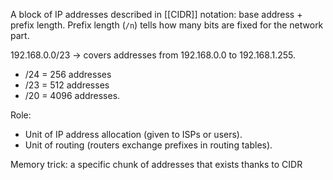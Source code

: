 A block of IP addresses described in [[CIDR]] notation: base address + prefix length. Prefix length (`/n`) tells how many bits are fixed for the network part. 

192.168.0.0/23 → covers addresses from 192.168.0.0 to 192.168.1.255. 
- /24 = 256 addresses
- /23 = 512 addresses
- /20 = 4096 addresses.

Role:
- Unit of IP address allocation (given to ISPs or users).
- Unit of routing (routers exchange prefixes in routing tables).

Memory trick: a specific chunk of addresses that exists thanks to CIDR